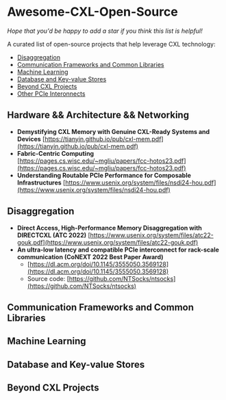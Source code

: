 # Awesome-CXL-Open-Source
 *Hope that you'd be happy to add a star if you think this list is helpful!*

A curated list of open-source projects that help leverage CXL technology:

- [Disaggregation](#disaggregation)
- [Communication Frameworks and Common Libraries](#communication-frameworks-and-common-libraries)
- [Machine Learning](#machine-learning)
- [Database and Key-value Stores](#database-and-key-value-stores)
- [Beyond CXL Projects](#beyond-cxl-projects)
- [Other PCIe Interonnects](#other-pcie-interconnects)

## Hardware && Architecture && Networking

- **Demystifying CXL Memory with Genuine CXL-Ready Systems and Devices** [https://tianyin.github.io/pub/cxl-mem.pdf](https://tianyin.github.io/pub/cxl-mem.pdf)
- **Fabric-Centric Computing** [https://pages.cs.wisc.edu/~mgliu/papers/fcc-hotos23.pdf](https://pages.cs.wisc.edu/~mgliu/papers/fcc-hotos23.pdf)
- **Understanding Routable PCIe Performance for Composable Infrastructures** [https://www.usenix.org/system/files/nsdi24-hou.pdf](https://www.usenix.org/system/files/nsdi24-hou.pdf)

## Disaggregation

- **Direct Access, High-Performance Memory Disaggregation with DIRECTCXL (ATC 2022)** [https://www.usenix.org/system/files/atc22-gouk.pdf](https://www.usenix.org/system/files/atc22-gouk.pdf)
- **An ultra-low latency and compatible PCIe interconnect for rack-scale communication (CoNEXT 2022 Best Paper Award)**
  - [https://dl.acm.org/doi/10.1145/3555050.3569128](https://dl.acm.org/doi/10.1145/3555050.3569128)
  - Source code: [https://github.com/NTSocks/ntsocks](https://github.com/NTSocks/ntsocks)

## Communication Frameworks and Common Libraries

## Machine Learning 

## Database and Key-value Stores

## Beyond CXL Projects


